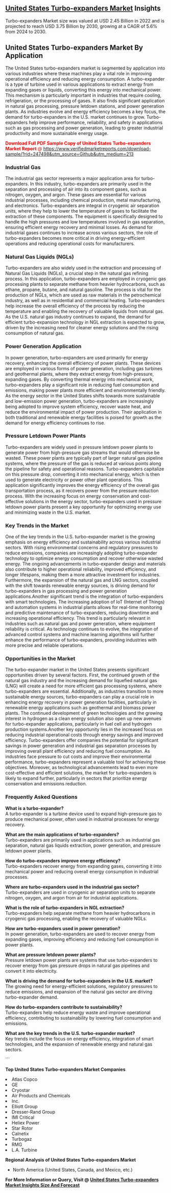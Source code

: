 <h2><a href="https://www.verifiedmarketreports.com/download-sample/?rid=247498&amp;utm_source=Github&amp;utm_medium=213" target="_blank">United States Turbo-expanders Market</a> Insights</h2><p>Turbo-expanders Market size was valued at USD 2.45 Billion in 2022 and is projected to reach USD 3.75 Billion by 2030, growing at a CAGR of 5.6% from 2024 to 2030.</p><p><h2>United States Turbo-expanders Market By Application</h2><p>The United States turbo-expanders market is segmented by application into various industries where these machines play a vital role in improving operational efficiency and reducing energy consumption. A turbo-expander is a type of turbine used in various applications to extract energy from expanding gases or liquids, converting this energy into mechanical power. This mechanism is particularly important in industries that require cooling, refrigeration, or the processing of gases. It also finds significant application in natural gas processing, pressure letdown stations, and power generation plants. As industries evolve and energy efficiency becomes a key focus, the demand for turbo-expanders in the U.S. market continues to grow. Turbo-expanders help improve performance, reliability, and safety in applications such as gas processing and power generation, leading to greater industrial productivity and more sustainable energy usage.<p><span class=""><span style="color: #ff0000;"><strong>Download Full PDF Sample Copy of United States Turbo-expanders Market Report</strong> @ </span><a href="https://www.verifiedmarketreports.com/download-sample/?rid=247498&amp;utm_source=Github&amp;utm_medium=213" target="_blank">https://www.verifiedmarketreports.com/download-sample/?rid=247498&amp;utm_source=Github&amp;utm_medium=213</a></span></p><h3>Industrial Gas</h3><p>The industrial gas sector represents a major application area for turbo-expanders. In this industry, turbo-expanders are primarily used in the separation and processing of air into its component gases, such as nitrogen, oxygen, and argon. These gases are essential for various industrial processes, including chemical production, metal manufacturing, and electronics. Turbo-expanders are integral in cryogenic air separation units, where they help to lower the temperature of gases to facilitate the extraction of these components. The equipment is specifically designed to handle the high pressures and low temperatures involved in gas separation, ensuring efficient energy recovery and minimal losses. As demand for industrial gases continues to increase across various sectors, the role of turbo-expanders becomes more critical in driving energy-efficient operations and reducing operational costs for manufacturers.<h3>Natural Gas Liquids (NGLs)</h3><p>Turbo-expanders are also widely used in the extraction and processing of Natural Gas Liquids (NGLs), a crucial step in the natural gas refining process. In this application, turbo-expanders are employed in cryogenic gas processing plants to separate methane from heavier hydrocarbons, such as ethane, propane, butane, and natural gasoline. The process is vital for the production of NGLs, which are used as raw materials in the petrochemical industry, as well as in residential and commercial heating. Turbo-expanders help increase the overall efficiency of the process by reducing the temperature and enabling the recovery of valuable liquids from natural gas. As the U.S. natural gas industry continues to expand, the demand for efficient turbo-expansion technology in NGL extraction is expected to grow, driven by the increasing need for cleaner energy solutions and the rising consumption of natural gas.<h3>Power Generation Application</h3><p>In power generation, turbo-expanders are used primarily for energy recovery, enhancing the overall efficiency of power plants. These devices are employed in various forms of power generation, including gas turbines and geothermal plants, where they extract energy from high-pressure, expanding gases. By converting thermal energy into mechanical work, turbo-expanders play a significant role in reducing fuel consumption and emissions, making power plants more efficient and environmentally friendly. As the energy sector in the United States shifts towards more sustainable and low-emission power generation, turbo-expanders are increasingly being adopted to improve system efficiency, recover waste heat, and reduce the environmental impact of power production. Their application in both traditional and renewable energy facilities is poised for growth as the demand for energy efficiency continues to rise.<h3>Pressure Letdown Power Plants</h3><p>Turbo-expanders are widely used in pressure letdown power plants to generate power from high-pressure gas streams that would otherwise be wasted. These power plants are typically part of larger natural gas pipeline systems, where the pressure of the gas is reduced at various points along the pipeline for safety and operational reasons. Turbo-expanders capitalize on this pressure drop, converting it into mechanical energy, which is then used to generate electricity or power other plant operations. This application significantly improves the energy efficiency of the overall gas transportation process, as it recovers power from the pressure reduction process. With the increasing focus on energy conservation and cost-effective solutions in the energy sector, turbo-expanders used in pressure letdown power plants present a key opportunity for optimizing energy use and minimizing waste in the U.S. market.<h3>Key Trends in the Market</h3><p>One of the key trends in the U.S. turbo-expander market is the growing emphasis on energy efficiency and sustainability across various industrial sectors. With rising environmental concerns and regulatory pressures to reduce emissions, companies are increasingly adopting turbo-expander technology to optimize energy consumption and recover otherwise wasted energy. The ongoing advancements in turbo-expander design and materials also contribute to higher operational reliability, improved efficiency, and longer lifespans, making them a more attractive investment for industries. Furthermore, the expansion of the natural gas and LNG sectors, coupled with the shift towards renewable energy sources, is driving demand for turbo-expanders in gas processing and power generation applications.Another significant trend is the integration of turbo-expanders with smart technologies. The increasing adoption of IoT (Internet of Things) and automation systems in industrial plants allows for real-time monitoring and predictive maintenance of turbo-expanders, reducing downtime and increasing operational efficiency. This trend is particularly relevant in industries such as natural gas and power generation, where equipment reliability is critical. As technology continues to evolve, the integration of advanced control systems and machine learning algorithms will further enhance the performance of turbo-expanders, providing industries with more precise and reliable operations.<h3>Opportunities in the Market</h3><p>The turbo-expander market in the United States presents significant opportunities driven by several factors. First, the continued growth of the natural gas industry and the increasing demand for liquefied natural gas (LNG) will create a need for more efficient gas processing systems, where turbo-expanders are essential. Additionally, as industries transition to more sustainable energy sources, turbo-expanders can play a crucial role in enhancing energy recovery in power generation facilities, particularly in renewable energy applications such as geothermal and biomass power plants. The continued development of green technologies and the growing interest in hydrogen as a clean energy solution also open up new avenues for turbo-expander applications, particularly in fuel cell and hydrogen production systems.Another key opportunity lies in the increased focus on reducing industrial operational costs through energy savings and improved efficiency. Turbo-expanders offer companies the potential for significant savings in power generation and industrial gas separation processes by improving overall plant efficiency and reducing fuel consumption. As industries face pressure to cut costs and improve their environmental performance, turbo-expanders represent a valuable tool for achieving these objectives. Moreover, as technological advancements lead to even more cost-effective and efficient solutions, the market for turbo-expanders is likely to expand further, particularly in sectors that prioritize energy conservation and emissions reduction.<h3>Frequently Asked Questions</h3><p><strong>What is a turbo-expander?</strong> <br> A turbo-expander is a turbine device used to expand high-pressure gas to produce mechanical power, often used in industrial processes for energy recovery.</p><p><strong>What are the main applications of turbo-expanders?</strong> <br> Turbo-expanders are primarily used in applications such as industrial gas separation, natural gas liquids extraction, power generation, and pressure letdown power plants.</p><p><strong>How do turbo-expanders improve energy efficiency?</strong> <br> Turbo-expanders recover energy from expanding gases, converting it into mechanical power and reducing overall energy consumption in industrial processes.</p><p><strong>Where are turbo-expanders used in the industrial gas sector?</strong> <br> Turbo-expanders are used in cryogenic air separation units to separate nitrogen, oxygen, and argon from air for industrial applications.</p><p><strong>What is the role of turbo-expanders in NGL extraction?</strong> <br> Turbo-expanders help separate methane from heavier hydrocarbons in cryogenic gas processing, enabling the recovery of valuable NGLs.</p><p><strong>How are turbo-expanders used in power generation?</strong> <br> In power generation, turbo-expanders are used to recover energy from expanding gases, improving efficiency and reducing fuel consumption in power plants.</p><p><strong>What are pressure letdown power plants?</strong> <br> Pressure letdown power plants are systems that use turbo-expanders to recover energy from gas pressure drops in natural gas pipelines and convert it into electricity.</p><p><strong>What is driving the demand for turbo-expanders in the U.S. market?</strong> <br> The growing need for energy-efficient solutions, regulatory pressures to reduce emissions, and expansion of the natural gas sector are driving turbo-expander demand.</p><p><strong>How do turbo-expanders contribute to sustainability?</strong> <br> Turbo-expanders help reduce energy waste and improve operational efficiency, contributing to sustainability by lowering fuel consumption and emissions.</p><p><strong>What are the key trends in the U.S. turbo-expander market?</strong> <br> Key trends include the focus on energy efficiency, integration of smart technologies, and the expansion of renewable energy and natural gas sectors.</p>```</p><p><strong>Top United States Turbo-expanders Market Companies</strong></p><div data-test-id=""><p><li>Atlas Copco</li><li> GE</li><li> Cryostar</li><li> Air Products and Chemicals</li><li> Inc.</li><li> Elliott Group</li><li> Dresser-Rand Group</li><li> IMI Critical</li><li> Heliex Power</li><li> Star Rotor</li><li> Calnetix</li><li> Turbogaz</li><li> RMG</li><li> L.A. Turbine</li></p><div><strong>Regional Analysis of&nbsp;United States Turbo-expanders Market</strong></div><ul><li dir="ltr"><p dir="ltr">North America&nbsp;(United States, Canada, and Mexico, etc.)</p></li></ul><p><strong>For More Information or Query, Visit @&nbsp;</strong><strong><a href="https://www.verifiedmarketreports.com/product/turbo-expanders-market/?utm_source=Github&amp;utm_medium=213" target="_blank">United States Turbo-expanders Market Insights Size And Forecast</a></strong></p></div>

